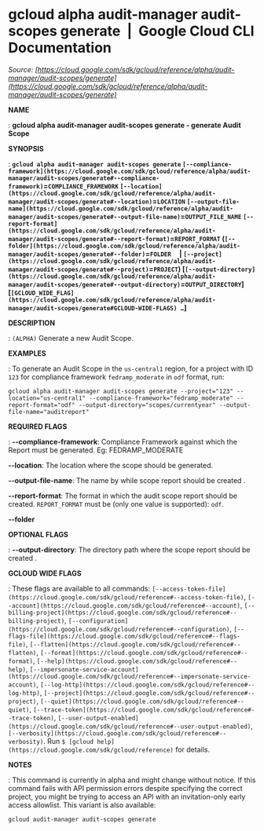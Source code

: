 # gcloud alpha audit-manager audit-scopes generate  |  Google Cloud CLI Documentation

*Source: [https://cloud.google.com/sdk/gcloud/reference/alpha/audit-manager/audit-scopes/generate](https://cloud.google.com/sdk/gcloud/reference/alpha/audit-manager/audit-scopes/generate)*

**NAME**

: **gcloud alpha audit-manager audit-scopes generate - generate Audit Scope**

**SYNOPSIS**

: **`gcloud alpha audit-manager audit-scopes generate` `[--compliance-framework](https://cloud.google.com/sdk/gcloud/reference/alpha/audit-manager/audit-scopes/generate#--compliance-framework)`=`COMPLIANCE_FRAMEWORK` `[--location](https://cloud.google.com/sdk/gcloud/reference/alpha/audit-manager/audit-scopes/generate#--location)`=`LOCATION` `[--output-file-name](https://cloud.google.com/sdk/gcloud/reference/alpha/audit-manager/audit-scopes/generate#--output-file-name)`=`OUTPUT_FILE_NAME` `[--report-format](https://cloud.google.com/sdk/gcloud/reference/alpha/audit-manager/audit-scopes/generate#--report-format)`=`REPORT_FORMAT` (`[--folder](https://cloud.google.com/sdk/gcloud/reference/alpha/audit-manager/audit-scopes/generate#--folder)`=`FOLDER`     | `[--project](https://cloud.google.com/sdk/gcloud/reference/alpha/audit-manager/audit-scopes/generate#--project)`=`PROJECT`) [`[--output-directory](https://cloud.google.com/sdk/gcloud/reference/alpha/audit-manager/audit-scopes/generate#--output-directory)`=`OUTPUT_DIRECTORY`] [`[GCLOUD_WIDE_FLAG](https://cloud.google.com/sdk/gcloud/reference/alpha/audit-manager/audit-scopes/generate#GCLOUD-WIDE-FLAGS) …`]**

**DESCRIPTION**

: `(ALPHA)` Generate a new Audit Scope.

**EXAMPLES**

: To generate an Audit Scope in the `us-central1` region, for a project
with ID `123` for compliance framework `fedramp_moderate`
in `odf` format, run:

```
gcloud alpha audit-manager audit-scopes generate --project="123" --location="us-central1" --compliance-framework="fedramp_moderate" --report-format="odf" --output-directory="scopes/currentyear" --output-file-name="auditreport"
```

**REQUIRED FLAGS**

: **--compliance-framework**:
Compliance Framework against which the Report must be generated. Eg:
FEDRAMP_MODERATE

**--location**:
The location where the scope should be generated.

**--output-file-name**:
The name by while scope report should be created .

**--report-format**:
The format in which the audit scope report should be created.
`REPORT_FORMAT` must be (only one value is supported):
`odf`.

**--folder**

**OPTIONAL FLAGS**

: **--output-directory**:
The directory path where the scope report should be created .

**GCLOUD WIDE FLAGS**

: These flags are available to all commands: `[--access-token-file](https://cloud.google.com/sdk/gcloud/reference#--access-token-file)`,
`[--account](https://cloud.google.com/sdk/gcloud/reference#--account)`, `[--billing-project](https://cloud.google.com/sdk/gcloud/reference#--billing-project)`,
`[--configuration](https://cloud.google.com/sdk/gcloud/reference#--configuration)`,
`[--flags-file](https://cloud.google.com/sdk/gcloud/reference#--flags-file)`,
`[--flatten](https://cloud.google.com/sdk/gcloud/reference#--flatten)`, `[--format](https://cloud.google.com/sdk/gcloud/reference#--format)`, `[--help](https://cloud.google.com/sdk/gcloud/reference#--help)`, `[--impersonate-service-account](https://cloud.google.com/sdk/gcloud/reference#--impersonate-service-account)`,
`[--log-http](https://cloud.google.com/sdk/gcloud/reference#--log-http)`,
`[--project](https://cloud.google.com/sdk/gcloud/reference#--project)`, `[--quiet](https://cloud.google.com/sdk/gcloud/reference#--quiet)`, `[--trace-token](https://cloud.google.com/sdk/gcloud/reference#--trace-token)`, `[--user-output-enabled](https://cloud.google.com/sdk/gcloud/reference#--user-output-enabled)`,
`[--verbosity](https://cloud.google.com/sdk/gcloud/reference#--verbosity)`.
Run `$ [gcloud help](https://cloud.google.com/sdk/gcloud/reference)` for details.

**NOTES**

: This command is currently in alpha and might change without notice. If this
command fails with API permission errors despite specifying the correct project,
you might be trying to access an API with an invitation-only early access
allowlist. This variant is also available:

```
gcloud audit-manager audit-scopes generate
```